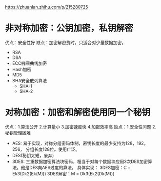 https://zhuanlan.zhihu.com/p/215280725


# 非对称加密：公钥加密，私钥解密
优点：安全性好
缺点：加密解密费时，只适合对少量数据加密。

- RSA
- DSA
- ECC椭圆曲线加密
- Hash加密
- MD5
- SHA安全散列算法
    - SHA-1
    - SHA-2 


# 对称加密：加密和解密使用同一个秘钥
优点：1.算法公开 2.计算量小 3.加密速度快 4.加密效率高
缺点：1.安全性问题 2.秘钥管理困难

- AES: 易于实现，对称分组密码体制，密钥长度的最少支持为128，192，256， 分组长度128位。使用广泛。
- DES(秘钥太短，废弃)
- 3DES: 三重数据加密算法块密码，相当于对每个数据块应用3次DES加密算法。他是DES向AES过度的算法。
    具体实现：
    3DES加密：C = Ek3(Dk2(Ek(M)))
    3DES解密：M = Dk3(Ek2(Dk(M)))

